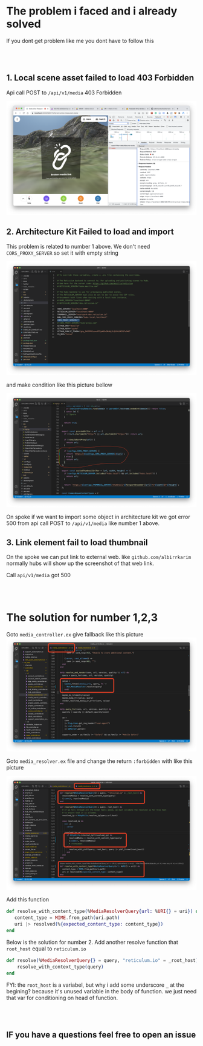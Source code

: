# The problem i faced and i already solved

If you dont get problem like me you dont have to follow this

<br>
<br>

## 1. Local scene asset failed to load 403 Forbidden

Api call POST to `/api/v1/media` 403 Forbidden

![Local assets](/docs_img//local_assets_failed.png)

## 2. Architecture Kit Failed to load and import

This problem is related to number 1 above. We don't need `CORS_PROXY_SERVER` so set it with empty string

![env spoke](/docs_img/env_spoke.png)

and make condition like this picture bellow

![env spoke](/docs_img/env_spoke_1.png)

On spoke if we want to import some object in architecture kit we got error 500 from api call POST to `/api/v1/media` like number 1 above.

## 3. Link element fail to load thumbnail

On the spoke we can put link to external web. like `github.com/albirrkarim` normally hubs will show up the screenshot of that web link.

Call `api/v1/media` got 500

<br>
<br>

# The solution for number 1,2,3

Goto `media_controller.ex` give fallback like this picture
![Local assets](/docs_img/spoke_failed_2.png)

Goto `media_resolver.ex` file and change the return `:forbidden` with like this picture

![Local assets](/docs_img/spoke_failed.png)

Add this function

```elixir
def resolve_with_content_type(%MediaResolverQuery{url: %URI{} = uri}) do
   content_type = MIME.from_path(uri.path)
   uri |> resolved(%{expected_content_type: content_type})
end
```

Below is the solution for number 2. Add another resolve function that `root_host` equal to `reticulum.io`

```elixir
def resolve(%MediaResolverQuery{} = query, "reticulum.io" = _root_host) do
    resolve_with_context_type(query)
end
```

FYI: the `root_host` is a variabel, but why i add some underscore `_` at the begining? because it's unused variable in the body of function. we just need that var for conditioning on head of function.


<br>
<br>

## IF you have a questions feel free to open an issue

<br>
<br>
